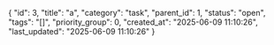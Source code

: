 {
  "id": 3,
  "title": "a",
  "category": "task",
  "parent_id": 1,
  "status": "open",
  "tags": "[]",
  "priority_group": 0,
  "created_at": "2025-06-09 11:10:26",
  "last_updated": "2025-06-09 11:10:26"
}

